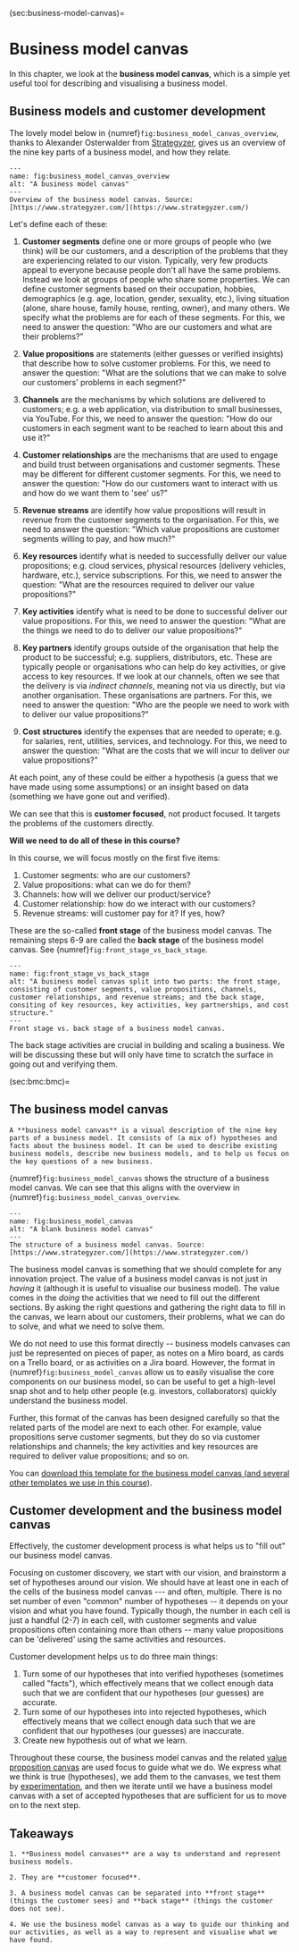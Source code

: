 (sec:business-model-canvas)=
# Business model canvas

In this chapter, we look at the **business model canvas**, which is a simple yet useful tool for describing and visualising a business model.

## Business models and customer development


The lovely model below in {numref}`fig:business_model_canvas_overview`, thanks to Alexander Osterwalder from [Strategyzer](https://www.strategyzer.com/), gives us an overview of the nine key parts of a business model, and how they relate.

```{figure} ./figs/business_model_canvas_overview.jpg
---
name: fig:business_model_canvas_overview
alt: "A business model canvas"
---
Overview of the business model canvas. Source: [https://www.strategyzer.com/](https://www.strategyzer.com/)
```

Let's define each of these:

1. **Customer segments** define one or more groups of people who (we think) will be our customers, and a description of the problems that they are experiencing related to our vision. Typically, very few products appeal to everyone because people don't all have the same problems. Instead we look at groups of people who share some properties. We can define customer segments based on their occupation, hobbies, demographics (e.g. age, location, gender, sexuality, etc.), living situation (alone, share house, family house, renting, owner), and many others. We specify what the problems are for each of these segments. For this, we need to answer the question: "Who are our customers and what are their problems?"

2. **Value propositions** are statements (either guesses or verified insights) that describe how to solve customer problems. For this, we need to answer the question: "What are the solutions that we can make to solve our customers' problems in each segment?"

3. **Channels** are the mechanisms by which solutions are delivered to customers; e.g. a web application, via distribution to small businesses, via YouTube. For this, we need to answer the question: "How do our customers in each segment want to be reached to learn about this and use it?"

4. **Customer relationships** are the mechanisms that are used to engage and build trust between organisations and customer segments. These may be different for different customer segments. For this, we need to answer the question: "How do our customers want to interact with us and how do we want them to 'see' us?"

5. **Revenue streams** are identify how value propositions will result in revenue from the customer segments to the organisation. For this, we need to answer the question: "Which value propositions are customer segments willing to pay, and how much?"

6. **Key resources** identify what is needed to successfully deliver our value propositions; e.g. cloud services, physical resources (delivery vehicles, hardware, etc.), service subscriptions. For this, we need to answer the question: "What are the resources required to deliver our value propositions?"

7. **Key activities** identify what is need to be done to successful deliver our value propositions. For this, we need to answer the question:  "What are the things we need to do to deliver our value propositions?"

8. **Key partners** identify groups outside of the organisation that help the product to be successful; e.g. suppliers, distributors, etc. These are typically people or organisations who can help do key activities, or give access to key resources. If we look at our channels, often we see that the delivery is via *indirect channels*, meaning not via us directly, but via another organisation. These organisations are partners. For this, we need to answer the question: "Who are the people we need to work with to deliver our value propositions?"

9. **Cost structures** identify the expenses that are needed to operate; e.g. for salaries, rent, utilities, services, and technology. For this, we need to answer the question:  "What are the costs that we will incur to deliver our value propositions?"


At each point, any of these could be either a hypothesis (a guess that we have made using some assumptions) or an insight based on data (something we have gone out and verified).

We can see that this is **customer focused**, not product focused. It targets the problems of the customers directly.

**Will we need to do all of these in this course?**

In this course, we will focus mostly on the first five items: 
1. Customer segments: who are our customers? 
2. Value propositions: what can we do for them?
3. Channels: how will we deliver our product/service?
4. Customer relationship: how do we interact with our customers?
5. Revenue streams: will customer pay for it? If yes, how?
 
These are the so-called **front stage** of the business model canvas. The remaining steps 6-9 are called the **back stage** of the business model canvas. 
See {numref}`fig:front_stage_vs_back_stage`.

```{figure} ./figs/front_stage_vs_back_stage.png
---
name: fig:front_stage_vs_back_stage
alt: "A business model canvas split into two parts: the front stage, consisting of customer segments, value propositions, channels, customer relationships, and revenue streams; and the back stage, consiting of key resources, key activities, key partnerships, and cost structure."
---
Front stage vs. back stage of a business model canvas.
```

The back stage activities are crucial in building and scaling a business. We will be discussing these but will only have time to scratch the surface in going out and verifying them.


(sec:bmc:bmc)=
## The business model canvas

```{admonition} Definition --- Business model canvas (BMC)
A **business model canvas** is a visual description of the nine key parts of a business model. It consists of (a mix of) hypotheses and facts about the business model. It can be used to describe existing business models, describe new business models, and to help us focus on the key questions of a new business.
```


{numref}`fig:business_model_canvas` shows the structure of a business model canvas. We can see that this aligns with the  overview in {numref}`fig:business_model_canvas_overview`.

```{figure} ./figs/business_model_canvas.png
---
name: fig:business_model_canvas
alt: "A blank business model canvas"
---
The structure of a business model canvas. Source: [https://www.strategyzer.com/](https://www.strategyzer.com/)
```

The business model canvas is something that we should complete for any innovation project. The value of a business model canvas is not just in *having* it (although it is useful to visualise our business model). The value comes in the *doing* the activities that we need to fill out the different sections. By asking the right questions and gathering the right data to fill in the canvas, we learn about our customers, their problems, what we can do to solve, and what we need to solve them.

We do not need to use this format directly -- business models canvases can just be represented on pieces of paper, as notes on a Miro board, as cards on a Trello board, or as activities on a Jira board. However, the format in {numref}`fig:business_model_canvas` allow us to easily visualise the core components on our business model, so can be useful to get a high-level snap shot and to help other people (e.g. investors, collaborators) quickly understand the business model. 

Further, this format of the canvas has been designed carefully so that the related parts of the model are next to each other. For example, value propositions serve customer segments, but they do so via customer relationships and channels; the key activities and key resources are required to deliver value propositions; and so on.

You can [download this template for the business model canvas (and several other templates we use in this course)](../assets/business_model_and_testing_templates.pptx).

## Customer development and the business model canvas

Effectively, the customer development process is what helps us to "fill out" our business model canvas.

Focusing on customer discovery, we start with our vision, and brainstorm a set of hypotheses around our vision. We should have at least one in each of the cells of the business model canvas --- and often, multiple. There is no set number of even "common" number of hypotheses -- it depends on your vision and what you have found. Typically though, the number in each cell is just a handful (2-7) in each cell, with customer segments and value propositions often containing more than others -- many value propositions can be 'delivered' using the same activities and resources.

Customer development helps us to do three main things:

1. Turn some of our hypotheses that into verified hypotheses (sometimes called "facts"), which effectively means that we collect enough data such that we are confident that our hypotheses (our guesses) are accurate.
2. Turn some of our hypotheses into into rejected hypotheses, which effectively means that we collect enough data such that we are confident that our hypotheses (our guesses) are inaccurate.
3. Create new hypothesis out of what we learn.

Throughout these course, the business model canvas and the related [value proposition canvas](sec:value_proposition_canvas) are used  focus to guide what we do. We express what we think is true (hypotheses), we add them to the canvases, we test them by [experimentation](sec:experimentation), and then we iterate until we have a business model canvas with a set of accepted hypotheses that are sufficient for us to move on to the next step.

## Takeaways

```{admonition} Takeaways
1. **Business model canvases** are a way to understand and represent business models.

2. They are **customer focused**.

3. A business model canvas can be separated into **front stage** (things the customer sees) and **back stage** (things the customer does not see).

4. We use the business model canvas as a way to guide our thinking and our activities, as well as a way to represent and visualise what we have found.
```    
